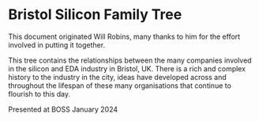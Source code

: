 # Bristol Silicon Family Tree

This document originated Will Robins, many thanks to him for the effort
involved in putting it together.

This tree contains the relationships between the many companies 
involved in the silicon and EDA industry in Bristol, UK. There is a rich
and complex history to the industry in the city, ideas have developed
across and throughout the lifespan of these many organisations that 
continue to flourish to this day.

Presented at BOSS January 2024
